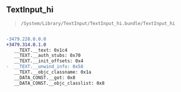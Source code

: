 ## TextInput_hi

> `/System/Library/TextInput/TextInput_hi.bundle/TextInput_hi`

```diff

-3479.228.0.0.0
+3479.314.0.1.0
   __TEXT.__text: 0x1c4
   __TEXT.__auth_stubs: 0x70
   __TEXT.__init_offsets: 0x4
-  __TEXT.__unwind_info: 0x58
   __TEXT.__objc_classname: 0x1a
   __DATA_CONST.__got: 0x8
   __DATA_CONST.__objc_classlist: 0x8

```
